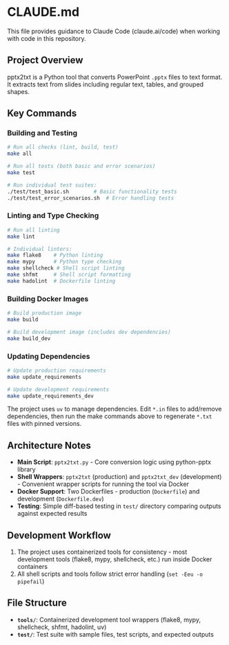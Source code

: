 # CLAUDE.md

This file provides guidance to Claude Code (claude.ai/code) when working with code in this repository.

## Project Overview

pptx2txt is a Python tool that converts PowerPoint `.pptx` files to text format. It extracts text from slides including regular text, tables, and grouped shapes.

## Key Commands

### Building and Testing

```bash
# Run all checks (lint, build, test)
make all

# Run all tests (both basic and error scenarios)
make test

# Run individual test suites:
./test/test_basic.sh        # Basic functionality tests
./test/test_error_scenarios.sh  # Error handling tests
```

### Linting and Type Checking

```bash
# Run all linting
make lint

# Individual linters:
make flake8    # Python linting
make mypy      # Python type checking
make shellcheck # Shell script linting
make shfmt     # Shell script formatting
make hadolint  # Dockerfile linting
```

### Building Docker Images

```bash
# Build production image
make build

# Build development image (includes dev dependencies)
make build_dev
```

### Updating Dependencies

```bash
# Update production requirements
make update_requirements

# Update development requirements
make update_requirements_dev
```

The project uses `uv` to manage dependencies. Edit `*.in` files to add/remove dependencies, then run the make commands above to regenerate `*.txt` files with pinned versions.

## Architecture Notes

- **Main Script**: `pptx2txt.py` - Core conversion logic using python-pptx library
- **Shell Wrappers**: `pptx2txt` (production) and `pptx2txt_dev` (development) - Convenient wrapper scripts for running the tool via Docker
- **Docker Support**: Two Dockerfiles - production (`Dockerfile`) and development (`Dockerfile.dev`)
- **Testing**: Simple diff-based testing in `test/` directory comparing outputs against expected results

## Development Workflow

1. The project uses containerized tools for consistency - most development tools (flake8, mypy, shellcheck, etc.) run inside Docker containers
2. All shell scripts and tools follow strict error handling (`set -Eeu -o pipefail`)

## File Structure

- **`tools/`**: Containerized development tool wrappers (flake8, mypy, shellcheck, shfmt, hadolint, uv)
- **`test/`**: Test suite with sample files, test scripts, and expected outputs
